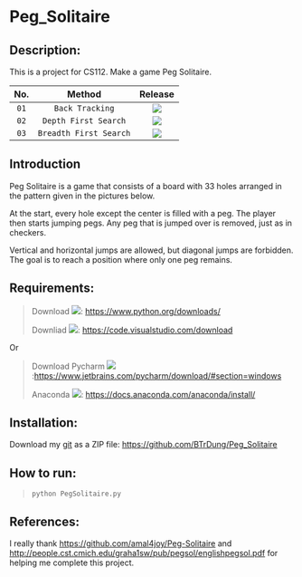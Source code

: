 # Peg_Solitaire
## Description: 
This is a project for CS112. Make a game Peg Solitaire. 

|No.| Method | Release | 
|:--:|:--:|:--:|
| ```01``` | ```Back Tracking``` | ![](https://img.shields.io/badge/backtracking%20-complete-brightgreen) |
| ```02``` | ```Depth First Search``` |   ![](https://img.shields.io/badge/dfs%20-Uncomplete-red) |
| ```03``` | ```Breadth First Search``` | ![](https://img.shields.io/badge/bfs%20-Uncomplete-red) |
## Introduction
Peg Solitaire is a game that consists of a board with 33 holes arranged in the pattern given in the pictures below. 

At the start, every hole except the center is filled with a peg. The player then starts jumping pegs. Any peg that is jumped over is removed, just as in checkers. 

Vertical and horizontal jumps are allowed, but diagonal jumps are forbidden. The goal is to reach a position where only one peg remains.

## Requirements: 
> Download ![](https://img.shields.io/badge/python%20-3.9.4-brightgreen):  https://www.python.org/downloads/
> 
> Downliad ![](https://img.shields.io/badge/vscode%20-1.15.2-brightgreen): https://code.visualstudio.com/download

Or 
 
> Download Pycharm ![](https://img.shields.io/badge/pycharm%20-2021.1-brightgreen):https://www.jetbrains.com/pycharm/download/#section=windows
> 
> Anaconda ![](https://img.shields.io/badge/anaconda%20-2020.11-brightgreen): https://docs.anaconda.com/anaconda/install/

## Installation: 

Download my [git](https://github.com/BTrDung/Peg_Solitaire) as a ZIP file: https://github.com/BTrDung/Peg_Solitaire

## How to run:

> ```python PegSolitaire.py```

## References: 

I really thank https://github.com/amal4joy/Peg-Solitaire and http://people.cst.cmich.edu/graha1sw/pub/pegsol/englishpegsol.pdf for helping me complete this project. 


